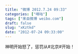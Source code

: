 ```yaml
---
title: "微博 2012.7.24 09:33"
categories: ["嘀咕"]
tags: ["来自微博 weibo.com"]
draft: false
slug: "xKztkd"
date: "2012-07-24 09:33:00"
---
```


<p>神明开始怒了，惩罚从#北京#开始！ ​​​​</p>
